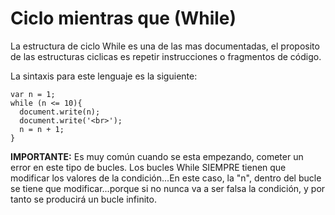 # Ciclo mientras que (While)

La estructura de ciclo While es una de las mas documentadas, el proposito de las estructuras ciclicas es repetir instrucciones o fragmentos de código.

La sintaxis para este lenguaje es la siguiente:

```
var n = 1;
while (n <= 10){
  document.write(n);
  document.write('<br>');
  n = n + 1;
}
```

**IMPORTANTE:**  Es muy común cuando se esta empezando, cometer un error en este tipo de bucles. Los bucles While SIEMPRE tienen que modificar los valores de la condición...En este caso, la "n", dentro del bucle se tiene que modificar...porque si no nunca va a ser falsa la condición, y por tanto se producirá un bucle infinito.
